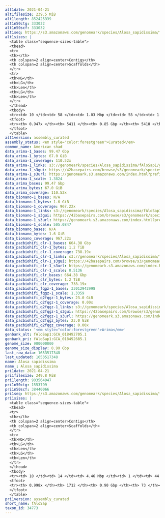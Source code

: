 ```yaml
---
alt1date: 2021-04-21
alt1filesize: 239.5 MiB
alt1length: 852425339
alt1n50ctg: 333032
alt1n50scf: 333032
alt1seq: https://s3.amazonaws.com/genomeark/species/Alosa_sapidissima/fAloSap1/assembly_curated/fAloSap1.alt.cur.20210421.fasta.gz
alt1sizes: |
  <table class="sequence-sizes-table">
  <thead>
  <tr>
  <th></th>
  <th colspan=2 align=center>Contigs</th>
  <th colspan=2 align=center>Scaffolds</th>
  </tr>
  <tr>
  <th>NG</th>
  <th>LG</th>
  <th>Len</th>
  <th>LG</th>
  <th>Len</th>
  </tr>
  </thead>
  <tbody>
  <tr><td> 10 </td><td> 58 </td><td> 1.03 Mbp </td><td> 58 </td><td> 1.03 Mbp </td></tr>  <tr><td> 20 </td><td> 162 </td><td> 0.73 Mbp </td><td> 162 </td><td> 0.73 Mbp </td></tr>  <tr><td> 30 </td><td> 307 </td><td> 0.55 Mbp </td><td> 307 </td><td> 0.55 Mbp </td></tr>  <tr><td> 40 </td><td> 492 </td><td> 432.32 Kbp </td><td> 492 </td><td> 432.32 Kbp </td></tr>  <tr style="background-color:#cccccc;"><td> 50 </td><td> 729 </td><td> 333.03 Kbp </td><td> 729 </td><td> 333.03 Kbp </td></tr>  <tr><td> 60 </td><td> 1046 </td><td> 238.30 Kbp </td><td> 1046 </td><td> 238.30 Kbp </td></tr>  <tr><td> 70 </td><td> 1494 </td><td> 164.07 Kbp </td><td> 1494 </td><td> 164.07 Kbp </td></tr>  <tr><td> 80 </td><td> 2192 </td><td> 97.06 Kbp </td><td> 2192 </td><td> 97.06 Kbp </td></tr>  <tr><td> 90 </td><td> 3639 </td><td> 36.79 Kbp </td><td> 3639 </td><td> 36.79 Kbp </td></tr>  <tr><td> 100 </td><td> 0 </td><td>  </td><td> 0 </td><td>  </td></tr>  </tbody>
  <tfoot>
  <tr><th> 0.947x </th><th> 5411 </th><th> 0.85 Gbp </th><th> 5410 </th><th> 0.85 Gbp </th></tr>
  </tfoot>
  </table>
alt1version: assembly_curated
assembly_status: <em style="color:forestgreen">Curated</em>
common_name: American shad
data_arima-1_bases: 99.47 Gbp
data_arima-1_bytes: 67.0 GiB
data_arima-1_coverage: 110.52x
data_arima-1_links: s3://genomeark/species/Alosa_sapidissima/fAloSap1/genomic_data/arima/<br>
data_arima-1_s3gui: https://42basepairs.com/browse/s3/genomeark/species/Alosa_sapidissima/fAloSap1/genomic_data/arima/
data_arima-1_s3url: https://genomeark.s3.amazonaws.com/index.html?prefix=species/Alosa_sapidissima/fAloSap1/genomic_data/arima/
data_arima-1_scale: 1.3824
data_arima_bases: 99.47 Gbp
data_arima_bytes: 67.0 GiB
data_arima_coverage: 110.52x
data_bionano-1_bases: N/A
data_bionano-1_bytes: 1.6 GiB
data_bionano-1_coverage: 967.22x
data_bionano-1_links: s3://genomeark/species/Alosa_sapidissima/fAloSap1/genomic_data/bionano/<br>
data_bionano-1_s3gui: https://42basepairs.com/browse/s3/genomeark/species/Alosa_sapidissima/fAloSap1/genomic_data/bionano/
data_bionano-1_s3url: https://genomeark.s3.amazonaws.com/index.html?prefix=species/Alosa_sapidissima/fAloSap1/genomic_data/bionano/
data_bionano-1_scale: 505.0847
data_bionano_bases: N/A
data_bionano_bytes: 1.6 GiB
data_bionano_coverage: 967.22x
data_pacbiohifi_clr-1_bases: 664.38 Gbp
data_pacbiohifi_clr-1_bytes: 1.2 TiB
data_pacbiohifi_clr-1_coverage: 738.19x
data_pacbiohifi_clr-1_links: s3://genomeark/species/Alosa_sapidissima/fAloSap1/genomic_data/pacbio_hifi/<br>
data_pacbiohifi_clr-1_s3gui: https://42basepairs.com/browse/s3/genomeark/species/Alosa_sapidissima/fAloSap1/genomic_data/pacbio_hifi/
data_pacbiohifi_clr-1_s3url: https://genomeark.s3.amazonaws.com/index.html?prefix=species/Alosa_sapidissima/fAloSap1/genomic_data/pacbio_hifi/
data_pacbiohifi_clr-1_scale: 0.5136
data_pacbiohifi_clr_bases: 664.38 Gbp
data_pacbiohifi_clr_bytes: 1.2 TiB
data_pacbiohifi_clr_coverage: 738.19x
data_pacbiohifi_fqgz-1_bases: 33012942998
data_pacbiohifi_fqgz-1_scale: 1.3359
data_pacbiohifi_q2fqgz-1_bytes: 23.0 GiB
data_pacbiohifi_q2fqgz-1_coverage: 0.00x
data_pacbiohifi_q2fqgz-1_links: s3://genomeark/species/Alosa_sapidissima/fAloSap1/genomic_data/pacbiohifi_q2fqgz/<br>
data_pacbiohifi_q2fqgz-1_s3gui: https://42basepairs.com/browse/s3/genomeark/species/Alosa_sapidissima/fAloSap1/genomic_data/pacbiohifi_q2fqgz/
data_pacbiohifi_q2fqgz-1_s3url: https://genomeark.s3.amazonaws.com/index.html?prefix=species/Alosa_sapidissima/fAloSap1/genomic_data/pacbiohifi_q2fqgz/
data_pacbiohifi_q2fqgz_bytes: 23.0 GiB
data_pacbiohifi_q2fqgz_coverage: 0.00x
data_status: '<em style="color:forestgreen">Arima</em>'
genbank_alt: fAloSap1:GCA_018492705.1
genbank_pri: fAloSap1:GCA_018492685.1
genome_size: 900000000
genome_size_display: 0.90 Gbp
last_raw_data: 1653517348
last_updated: 1653517348
name: Alosa sapidissima
name_: Alosa_sapidissima
pri1date: 2021-04-21
pri1filesize: 249.8 MiB
pri1length: 903564947
pri1n50ctg: 1553799
pri1n50scf: 38440066
pri1seq: https://s3.amazonaws.com/genomeark/species/Alosa_sapidissima/fAloSap1/assembly_curated/fAloSap1.pri.cur.20210421.fasta.gz
pri1sizes: |
  <table class="sequence-sizes-table">
  <thead>
  <tr>
  <th></th>
  <th colspan=2 align=center>Contigs</th>
  <th colspan=2 align=center>Scaffolds</th>
  </tr>
  <tr>
  <th>NG</th>
  <th>LG</th>
  <th>Len</th>
  <th>LG</th>
  <th>Len</th>
  </tr>
  </thead>
  <tbody>
  <tr><td> 10 </td><td> 14 </td><td> 4.46 Mbp </td><td> 1 </td><td> 44.39 Mbp </td></tr>  <tr><td> 20 </td><td> 39 </td><td> 3.21 Mbp </td><td> 3 </td><td> 40.36 Mbp </td></tr>  <tr><td> 30 </td><td> 70 </td><td> 2.44 Mbp </td><td> 6 </td><td> 39.35 Mbp </td></tr>  <tr><td> 40 </td><td> 112 </td><td> 1.92 Mbp </td><td> 8 </td><td> 38.59 Mbp </td></tr>  <tr style="background-color:#cccccc;"><td> 50 </td><td> 165 </td><td style="background-color:#88ff88;"> 1.55 Mbp </td><td> 10 </td><td style="background-color:#88ff88;"> 38.44 Mbp </td></tr>  <tr><td> 60 </td><td> 231 </td><td> 1.19 Mbp </td><td> 13 </td><td> 36.83 Mbp </td></tr>  <tr><td> 70 </td><td> 323 </td><td> 0.83 Mbp </td><td> 15 </td><td> 35.20 Mbp </td></tr>  <tr><td> 80 </td><td> 456 </td><td> 0.54 Mbp </td><td> 18 </td><td> 32.25 Mbp </td></tr>  <tr><td> 90 </td><td> 690 </td><td> 264.79 Kbp </td><td> 21 </td><td> 31.74 Mbp </td></tr>  <tr><td> 100 </td><td> 0 </td><td>  </td><td> 29 </td><td> 269.70 Kbp </td></tr>  </tbody>
  <tfoot>
  <tr><th> 0.998x </th><th> 1712 </th><th> 0.90 Gbp </th><th> 73 </th><th> 0.90 Gbp </th></tr>
  </tfoot>
  </table>
pri1version: assembly_curated
short_name: fAloSap
taxon_id: 34773
---
```

